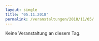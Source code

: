 ```yaml
---
layout: single
title: "05.11.2018"
permalink: /veranstaltungen/2018/11/05/
---
```


Keine Veranstaltung an diesem Tag.

